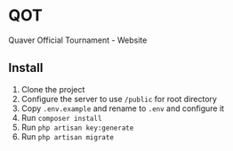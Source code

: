# QOT

Quaver Official Tournament - Website

## Install
1. Clone the project
2. Configure the server to use `/public` for root directory
3. Copy `.env.example` and rename to `.env` and configure it
4. Run `composer install`
5. Run `php artisan key:generate`
6. Run `php artisan migrate`

